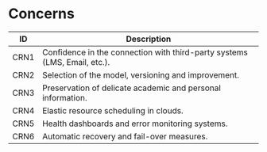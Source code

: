 # Concerns
| ID   | Description                                                               |
| ---- | ------------------------------------------------------------------------- |
| CRN1 | Confidence in the connection with third-party systems (LMS, Email, etc.). |
| CRN2 | Selection of the model, versioning and improvement.                       |
| CRN3 | Preservation of delicate academic and personal information.               |
| CRN4 | Elastic resource scheduling in clouds.                                    |
| CRN5 | Health dashboards and error monitoring systems.                           |
| CRN6 | Automatic recovery and fail-over measures.                                |

